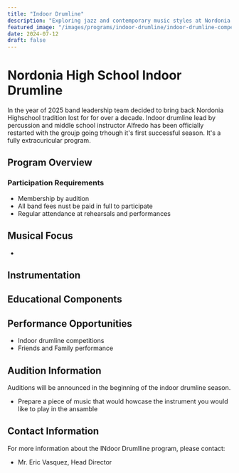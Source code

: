 ```yaml
---
title: "Indoor Drumline"
description: "Exploring jazz and contemporary music styles at Nordonia High School"
featured_image: "/images/programs/indoor-drumline/indoor-drumline-competition-2025.jpg"
date: 2024-07-12
draft: false
---
```


# Nordonia High School Indoor Drumline

In the year of 2025 band leadership team decided to bring back Nordonia Highschool tradition lost for for over a decade. Indoor drumline lead by percussion and middle school instructor Alfredo has been officially restarted with the groujp going trhough it's first successful season. It's a fully extracuricular program.

## Program Overview

### Participation Requirements
- Membership by audition
- All band fees nust be paid in full to participate
- Regular attendance at rehearsals and performances

## Musical Focus
- 

## Instrumentation

## Educational Components

## Performance Opportunities
- Indoor drumline competitions
- Friends and Family performance

## Audition Information
Auditions will be announced in the beginning of the indoor drumline season.
- Prepare a piece of music that would howcase the instrument you would like to play in the ansamble

## Contact Information 
For more information about the INdoor Drumlline program, please contact:
- Mr. Eric Vasquez, Head Director